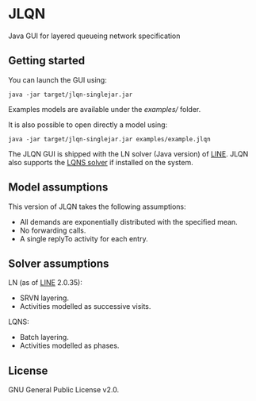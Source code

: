# JLQN
Java GUI for layered queueing network specification

## Getting started
You can launch the GUI using:
```
java -jar target/jlqn-singlejar.jar
``` 
Examples models are available under the *examples/* folder.

It is also possible to open directly a model using:
```
java -jar target/jlqn-singlejar.jar examples/example.jlqn
``` 
The JLQN GUI is shipped with the LN solver (Java version) of [LINE](https://line-solver.sourceforge.net/). JLQN also supports the [LQNS solver](https://www.sce.carleton.ca/rads/lqns/) if installed on the system. 

## Model assumptions
This version of JLQN takes the following assumptions: 
* All demands are exponentially distributed with the specified mean.
* No forwarding calls.
* A single replyTo activity for each entry.

## Solver assumptions
LN (as of [LINE](https://github.com/imperial-qore/line-solver) 2.0.35):
* SRVN layering.
* Activities modelled as successive visits.
  
LQNS:
* Batch layering.
* Activities modelled as phases.

## License
GNU General Public License v2.0. 
